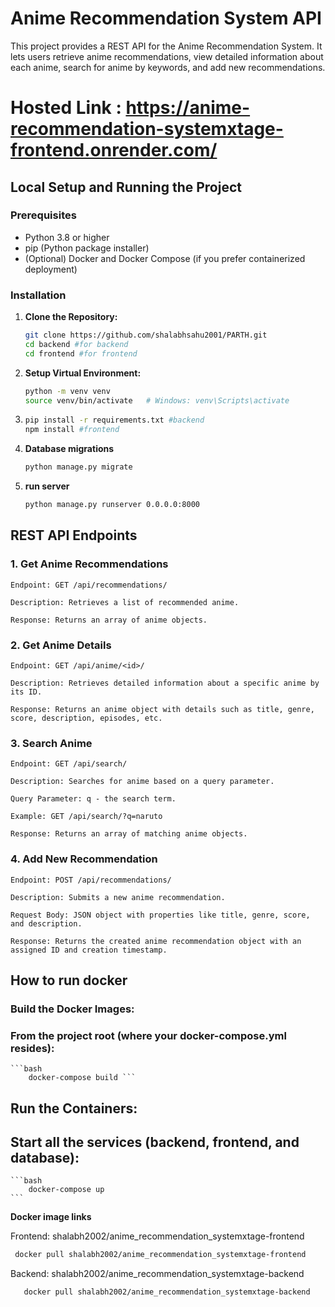 # Anime Recommendation System API

This project provides a REST API for the Anime Recommendation System. It lets users retrieve anime recommendations, view detailed information about each anime, search for anime by keywords, and add new recommendations.

# Hosted Link : https://anime-recommendation-systemxtage-frontend.onrender.com/

## Local Setup and Running the Project

### Prerequisites

- Python 3.8 or higher
- pip (Python package installer)
- (Optional) Docker and Docker Compose (if you prefer containerized deployment)

### Installation

1. **Clone the Repository:**

   ```bash
   git clone https://github.com/shalabhsahu2001/PARTH.git
   cd backend #for backend
   cd frontend #for frontend

2. **Setup Virtual Environment:**
    ```bash
    python -m venv venv
    source venv/bin/activate   # Windows: venv\Scripts\activate

3. 
    ```bash
    pip install -r requirements.txt #backend
    npm install #frontend

4. **Database migrations**
    ```bash
    python manage.py migrate

5. **run server**
    ```bash
    python manage.py runserver 0.0.0.0:8000

## REST API Endpoints

### 1. Get Anime Recommendations
    Endpoint: GET /api/recommendations/

    Description: Retrieves a list of recommended anime.

    Response: Returns an array of anime objects.

### 2. Get Anime Details
    Endpoint: GET /api/anime/<id>/

    Description: Retrieves detailed information about a specific anime by its ID.

    Response: Returns an anime object with details such as title, genre, score, description, episodes, etc.


### 3. Search Anime

    Endpoint: GET /api/search/

    Description: Searches for anime based on a query parameter.

    Query Parameter: q - the search term.

    Example: GET /api/search/?q=naruto

    Response: Returns an array of matching anime objects.

### 4. Add New Recommendation
    Endpoint: POST /api/recommendations/

    Description: Submits a new anime recommendation.

    Request Body: JSON object with properties like title, genre, score, and description.

    Response: Returns the created anime recommendation object with an assigned ID and creation timestamp.

## How to run docker

### Build the Docker Images:
### From the project root (where your docker-compose.yml resides):

    ```bash
        docker-compose build ```

## Run the Containers:
## Start all the services (backend, frontend, and database):

    ```bash
        docker-compose up
    ```

**Docker image links**

Frontend: shalabh2002/anime_recommendation_systemxtage-frontend 
 ```bash
  docker pull shalabh2002/anime_recommendation_systemxtage-frontend
 ```
Backend: shalabh2002/anime_recommendation_systemxtage-backend
 ```bash
    docker pull shalabh2002/anime_recommendation_systemxtage-backend
```






